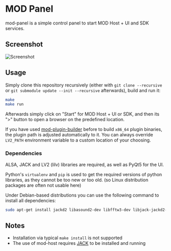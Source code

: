 # MOD Panel

mod-panel is a simple control panel to start MOD Host + UI and SDK services.

## Screenshot

![Screenshot](https://raw.githubusercontent.com/portalmod/mod-panel/master/screenshot.png)

## Usage

Simply clone this repository recursively (either with `git clone --recursive` or `git submodule update --init --recursive` afterwards), build and run it:

```sh
make
make run
```

Afterwards simply click on "Start" for MOD Host + UI or SDK, and then its ">" button to open a browser on the predefined location.

If you have used [mod-plugin-builder](https://github.com/moddevices/mod-plugin-builder) before to build `x86_64` plugin binaries, the plugin path is adjusted automatically to it.
You can always override `LV2_PATH` environment variable to a custom location of your choosing.

### Dependencies

ALSA, JACK and LV2 (lilv) libraries are required, as well as PyQt5 for the UI.

Python's `virtualenv` and `pip` is used to get the required versions of python libraries, as they cannot be too new or too old.
(so Linux distribution packages are often not usable here)

Under Debian-based distributions you can use the following command to install all dependencies:

```sh
sudo apt-get install jackd2 libasound2-dev libfftw3-dev libjack-jackd2-dev liblilv-dev libreadline-dev python3-virtualenv pyqt5-dev-tools
```

## Notes

- Installation via typical `make install` is not supported
- The use of mod-host requires [JACK](https://jackaudio.org/) to be installed and running
